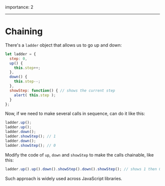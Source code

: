 importance: 2

---

# Chaining

There's a `ladder` object that allows us to go up and down:

```js
let ladder = {
  step: 0,
  up() { 
    this.step++;
  },
  down() { 
    this.step--;
  },
  showStep: function() { // shows the current step
    alert( this.step );
  }
};
```

Now, if we need to make several calls in sequence, can do it like this:

```js
ladder.up();
ladder.up();
ladder.down();
ladder.showStep(); // 1
ladder.down();
ladder.showStep(); // 0
```

Modify the code of `up`, `down` and `showStep` to make the calls chainable, like this:

```js
ladder.up().up().down().showStep().down().showStep(); // shows 1 then 0
```

Such approach is widely used across JavaScript libraries.
